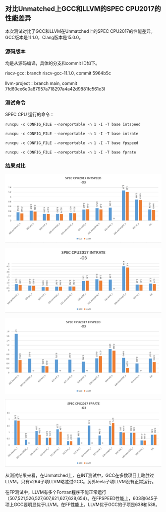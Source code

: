 
## 对比Unmatched上GCC和LLVM的SPEC CPU2017的性能差异

本次测试对比了GCC和LLVM在Unmatched上的SPEC CPU2017的性能差异。GCC版本是11.1.0，Clang版本是15.0.0。

### 源码版本

均是从源码编译，具体的分支和commit ID如下。

riscv-gcc: branch riscv-gcc-11.1.0, commit 5964b5c

llvm-project：branch main, commit 7fd60ee6e0a87957a718297a4a42d9881fc561e3l

### 测试命令

SPEC CPU 运行的命令：

```
runcpu -c CONFIG_FILE --noreportable -n 1 -I -T base intspeed
```

```
runcpu -c CONFIG_FILE --noreportable -n 1 -I -T base intrate
```

```
runcpu -c CONFIG_FILE --noreportable -n 1 -I -T base fpspeed
```

```
runcpu -c CONFIG_FILE --noreportable -n 1 -I -T base fprate
```

### 结果对比

![image](pictures/t35-1.png)

![image](pictures/t35-2.png)

![image](pictures/t35-3.png)

![image](pictures/t35-4.png)

从测试结果来看，在Unmatched上，在INT测试中，GCC在多数项目上略胜过LLVM，只有x264子项LLVM略胜过GCC。另外leela子项LLVM没有正常运行。

在FP测试中，LLVM有多个Fortran程序不能正常运行（507,521,526,527,607,621,627,628,654）。在FPSPEED性能上，603和645子项上GCC要明显优于LLVM。在FP性能上，LLVM优于GCC的子项是638和538。
